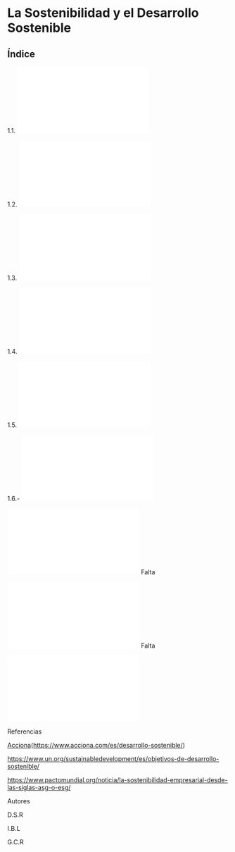# La Sostenibilidad y el Desarrollo Sostenible
## Índice
 
1.1. ![Introducción](Introduccion.md) 

1.2. ![Sostenibilidad y desarrollo sostenible](Sostenibilidad.md) 

1.3. ![¿Qué significa la sigla ASG?](ASG.md) 

1.4. ![La Agenda 2030 y los ODS](Agenda2030yODS.md) 

1.5. ![Marco normativo y regulador de la sostenibilidad en Europa](MarcoNormativo.md) 

1.6.- ![Evaluación del desempeño en sostenibilidad de las empresas](Evaluacion.md) 

![Conclusiones](conclusiones.md) Falta

![Mapa conceptual](MapaConceptual.md) Falta

![Glosario](Glosario.md)

Referencias

[Acciona](/img/vital.jpg)(https://www.acciona.com/es/desarrollo-sostenible/)

https://www.un.org/sustainabledevelopment/es/objetivos-de-desarrollo-sostenible/

https://www.pactomundial.org/noticia/la-sostenibilidad-empresarial-desde-las-siglas-asg-o-esg/

Autores

D.S.R

I.B.L

G.C.R
